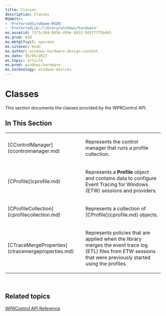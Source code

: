 ```yaml
---
title: Classes
description: Classes
MSHAttr:
- 'PreferredSiteName:MSDN'
- 'PreferredLib:/library/windows/hardware'
ms.assetid: f371c3b9-085b-499e-8933-505ff7f5bd45
ms.prod: W10
ms.mktglfcycl: operate
ms.sitesec: msdn
ms.author: windows-hardware-design-content
ms.date: 05/05/2017
ms.topic: article
ms.prod: windows-hardware
ms.technology: windows-devices
---
```


# Classes


This section documents the classes provided by the WPRControl API.

## In This Section


<table>
<colgroup>
<col width="50%" />
<col width="50%" />
</colgroup>
<tbody>
<tr class="odd">
<td><p>[CControlManager](ccontrolmanager.md)</p></td>
<td><p>Represents the control manager that runs a profile collection.</p></td>
</tr>
<tr class="even">
<td><p>[CProfile](cprofile.md)</p></td>
<td><p>Represents a <strong>Profile</strong> object and contains data to configure Event Tracing for Windows (ETW) sessions and providers.</p></td>
</tr>
<tr class="odd">
<td><p>[CProfileCollection](cprofilecollection.md)</p></td>
<td><p>Represents a collection of [CProfile](cprofile.md) objects.</p></td>
</tr>
<tr class="even">
<td><p>[CTraceMergeProperties](ctracemergeproperties.md)</p></td>
<td><p>Represents policies that are applied when the library merges the event trace log (ETL) files from ETW sessions that were previously started using the profiles.</p></td>
</tr>
</tbody>
</table>

 

## Related topics


[WPRControl API Reference](wprcontrol-api-reference.md)

 

 







